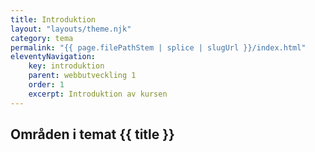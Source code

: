 ```yaml
---
title: Introduktion
layout: "layouts/theme.njk"
category: tema
permalink: "{{ page.filePathStem | splice | slugUrl }}/index.html"
eleventyNavigation:
    key: introduktion
    parent: webbutveckling 1
    order: 1
    excerpt: Introduktion av kursen
---
```

## Områden i temat {{ title }}

